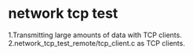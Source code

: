 network tcp test
=====
1.Transmitting large amounts of data with TCP clients.
2.network_tcp_test_remote/tcp_client.c as TCP clients.
